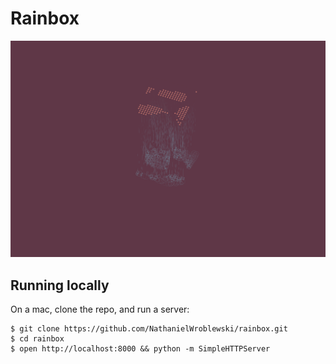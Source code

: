 Rainbox
===

![Screenshot](https://raw.githubusercontent.com/NathanielWroblewski/rainbox/master/public/images/screenshot.png)

Running locally
---

On a mac, clone the repo, and run a server:

```
$ git clone https://github.com/NathanielWroblewski/rainbox.git
$ cd rainbox
$ open http://localhost:8000 && python -m SimpleHTTPServer
```
